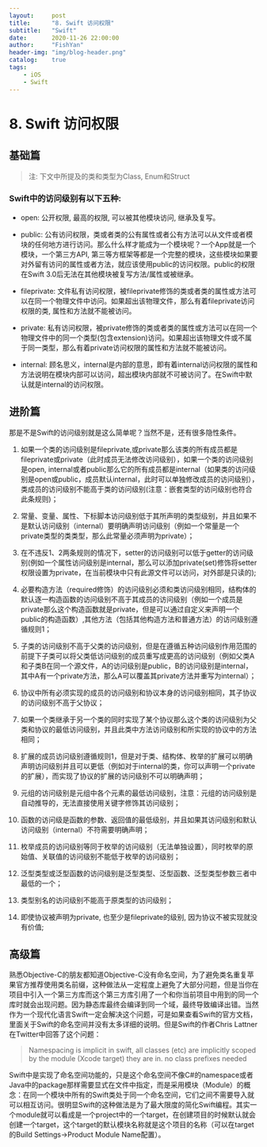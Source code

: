 ```yaml
---
layout:     post
title:      "8. Swift 访问权限"
subtitle:   "Swift"
date:       2020-11-26 22:00:00
author:     "FishYan"
header-img: "img/blog-header.png" 
catalog:    true
tags:
    - iOS
    - Swift
---
```


# 8. Swift 访问权限

## 基础篇
> 注: 下文中所提及的类和类型为Class, Enum和Struct

### Swift中的访问级别有以下五种:

- open: 公开权限, 最高的权限, 可以被其他模块访问, 继承及复写。

- public: 公有访问权限，类或者类的公有属性或者公有方法可以从文件或者模块的任何地方进行访问。那么什么样才能成为一个模块呢？一个App就是一个模块，一个第三方API, 第三等方框架等都是一个完整的模块，这些模块如果要对外留有访问的属性或者方法，就应该使用public的访问权限。public的权限在Swift 3.0后无法在其他模块被复写方法/属性或被继承。

- fileprivate: 文件私有访问权限，被fileprivate修饰的类或者类的属性或方法可以在同一个物理文件中访问。如果超出该物理文件，那么有着fileprivate访问权限的类, 属性和方法就不能被访问。
  
- private: 私有访问权限，被private修饰的类或者类的属性或方法可以在同一个物理文件中的同一个类型(包含extension)访问。如果超出该物理文件或不属于同一类型，那么有着private访问权限的属性和方法就不能被访问。

- internal: 顾名思义，internal是内部的意思，即有着internal访问权限的属性和方法说明在模块内部可以访问，超出模块内部就不可被访问了。在Swift中默认就是internal的访问权限。
## 进阶篇
那是不是Swift的访问级别就是这么简单呢？当然不是，还有很多隐性条件。

1. 如果一个类的访问级别是fileprivate,或private那么该类的所有成员都是fileprivate或private（此时成员无法修改访问级别），如果一个类的访问级别是open, internal或者public那么它的所有成员都是internal（如果类的访问级别是open或public，成员默认internal，此时可以单独修改成员的访问级别），类成员的访问级别不能高于类的访问级别(注意：嵌套类型的访问级别也符合此条规则)；
   
2. 常量、变量、属性、下标脚本访问级别低于其所声明的类型级别，并且如果不是默认访问级别（internal）要明确声明访问级别（例如一个常量是一个private类型的类类型，那么此常量必须声明为private）；
3. 在不违反1、2两条规则的情况下，setter的访问级别可以低于getter的访问级别(例如一个属性访问级别是internal，那么可以添加private(set)修饰将setter权限设置为private，在当前模块中只有此源文件可以访问，对外部是只读的);

4. 必要构造方法（required修饰）的访问级别必须和类访问级别相同，结构体的默认逐一构造函数的访问级别不高于其成员的访问级别（例如一个成员是private那么这个构造函数就是private，但是可以通过自定义来声明一个public的构造函数）,其他方法（包括其他构造方法和普通方法）的访问级别遵循规则1；
   
5. 子类的访问级别不高于父类的访问级别，但是在遵循五种访问级别作用范围的前提下子类可以将父类低访问级别的成员重写成更高的访问级别（例如父类A和子类B在同一个源文件，A的访问级别是public，B的访问级别是internal，其中A有一个private方法，那么A可以覆盖其private方法并重写为internal）；
   
6. 协议中所有必须实现的成员的访问级别和协议本身的访问级别相同，其子协议的访问级别不高于父协议；

7. 如果一个类继承于另一个类的同时实现了某个协议那么这个类的访问级别为父类和协议的最低访问级别，并且此类中方法访问级别和所实现的协议中的方法相同；

8. 扩展的成员访问级别遵循规则1，但是对于类、结构体、枚举的扩展可以明确声明访问级别并且可以更低（例如对于internal的类，你可以声明一个private的扩展），而实现了协议的扩展的访问级别不可以明确声明；
   
9. 元组的访问级别是元组中各个元素的最低访问级别，注意：元组的访问级别是自动推导的，无法直接使用关键字修饰其访问级别；
    
10. 函数的访问级是函数的参数、返回值的最低级别，并且如果其访问级别和默认访问级别（internal）不符需要明确声明；

11. 枚举成员的访问级别等同于枚举的访问级别（无法单独设置），同时枚举的原始值、关联值的访问级别不能低于枚举的访问级别；

12. 泛型类型或泛型函数的访问级别是泛型类型、泛型函数、泛型类型参数三者中最低的一个；
    
13. 类型别名的访问级别不能高于原类型的访问级别；
    
14. 即使协议被声明为private, 也至少是fileprivate的级别, 因为协议不被实现就没有价值;
    
## 高级篇

熟悉Objective-C的朋友都知道Objective-C没有命名空间，为了避免类名重复苹果官方推荐使用类名前缀，这种做法从一定程度上避免了大部分问题，但是当你在项目中引入一个第三方库而这个第三方库引用了一个和你当前项目中用到的同一个库时就会出现问题。因为静态库最终会编译到同一个域，最终导致编译出错。当然作为一个现代化语言Swift一定会解决这个问题，可是如果查看Swift的官方文档，里面关于Swift的命名空间并没有太多详细的说明。但是Swift的作者Chris Lattner在Twitter中回答了这个问题：

> Namespacing is implicit in swift, all classes (etc) are implicitly scoped by the module (Xcode target) they are in. no class prefixes needed

Swift中是实现了命名空间功能的，只是这个命名空间不像C#的namespace或者Java中的package那样需要显式在文件中指定，而是采用模块（Module）的概念：在同一个模块中所有的Swift类处于同一个命名空间，它们之间不需要导入就可以相互访问。很明显Swift的这种做法是为了最大限度的简化Swift编程。其实一个module就可以看成是一个project中的一个target，在创建项目的时候默认就会创建一个target，这个target的默认模块名称就是这个项目的名称（可以在target的Build Settings->Product Module Name配置）。
